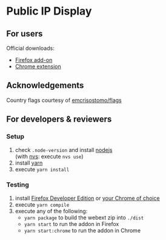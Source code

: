 # Public IP Display

## For users

Official downloads:

- [Firefox add-on](https://addons.mozilla.org/en-US/firefox/addon/public-ip-display/)
- [Chrome extension](https://chrome.google.com/webstore/detail/lpbdnabmlikokalkbdoadccamhcfmnga)

## Acknowledgements

Country flags courtesy of [emcrisostomo/flags](https://github.com/emcrisostomo/flags)

## For developers & reviewers

### Setup

1. check `.node-version` and install [nodejs](https://nodejs.org/)  
   (with [nvs](https://github.com/jasongin/nvs): execute `nvs use`)
2. install [yarn](https://yarnpkg.com/)
3. execute `yarn install`

### Testing

1. install [Firefox Developer Edition](https://www.mozilla.org/firefox/developer/) or [your Chrome of choice](https://dev.chromium.org/getting-involved/dev-channel)
2. execute `yarn compile`
3. execute any of the following:
   - `yarn package` to build the webext zip into `./dist`
   - `yarn start` to run the addon in Firefox
   - `yarn start:chrome` to run the addon in Chrome
